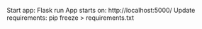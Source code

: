 Start app: Flask run
App starts on: http://localhost:5000/ 
Update requirements: pip freeze > requirements.txt
